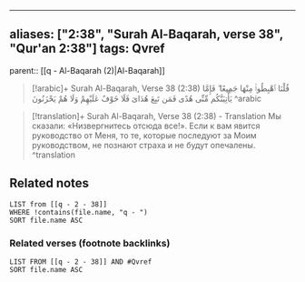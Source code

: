
---
aliases: ["2:38", "Surah Al-Baqarah, verse 38", "Qur'an 2:38"]
tags: Qvref
---

parent:: [[q - Al-Baqarah (2)|Al-Baqarah]]

> [!arabic]+ Surah Al-Baqarah, Verse 38 (2:38)
> <span class="quran-arabic">قُلْنَا ٱهْبِطُوا۟ مِنْهَا جَمِيعًا ۖ فَإِمَّا يَأْتِيَنَّكُم مِّنِّى هُدًى فَمَن تَبِعَ هُدَاىَ فَلَا خَوْفٌ عَلَيْهِمْ وَلَا هُمْ يَحْزَنُونَ</span>
^arabic

> [!translation]+ Surah Al-Baqarah, Verse 38 (2:38) - Translation
> Мы сказали: «Низвергнитесь отсюда все!». Если к вам явится руководство от Меня, то те, которые последуют за Моим руководством, не познают страха и не будут опечалены.
^translation



## Related notes
```dataview
LIST from [[q - 2 - 38]]
WHERE !contains(file.name, "q - ")
SORT file.name ASC
```

### Related verses (footnote backlinks)
```dataview
LIST FROM [[q - 2 - 38]] AND #Qvref
SORT file.name ASC
```

